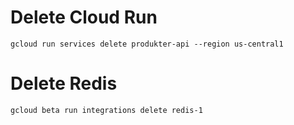 # Delete Cloud Run
```
gcloud run services delete produkter-api --region us-central1
```

# Delete Redis
```
gcloud beta run integrations delete redis-1
```